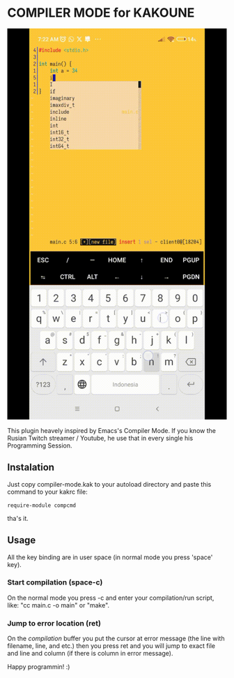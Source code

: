 # COMPILER MODE for KAKOUNE

![Demo GIF](demo.gif)

This plugin heavely inspired by Emacs's Compiler Mode. If you know the Rusian Twitch streamer / Youtube, he use that in every single his Programming Session.

## Instalation

Just copy compiler-mode.kak to your autoload directory and paste this command to your kakrc file:

```text
require-module compcmd
```
tha's it.

## Usage

All the key binding are in user space (in normal mode you press 'space' key).

### Start compilation (space-c)
On the normal mode you press <space>-c and enter your compilation/run script, like: "cc main.c -o main" or "make".

### Jump to error location (ret)
On the *compilation* buffer you put the cursor at error message (the line with filename, line, and etc.) then you press ret and you will jump to exact file and line and column (if there is column in error message).

Happy programmin! :)
